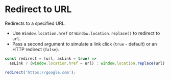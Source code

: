 # Redirect to URL

Redirects to a specified URL.

* Use `Window.location.href` or `Window.location.replace()` to redirect to `url`.
* Pass a second argument to simulate a link click (`true` - default) or an HTTP redirect (`false`).

```js
const redirect = (url, asLink = true) =>
  asLink ? (window.location.href = url) : window.location.replace(url);
```

```js
redirect('https://google.com');
```
